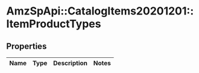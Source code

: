 # AmzSpApi::CatalogItems20201201::ItemProductTypes

## Properties
Name | Type | Description | Notes
------------ | ------------- | ------------- | -------------

